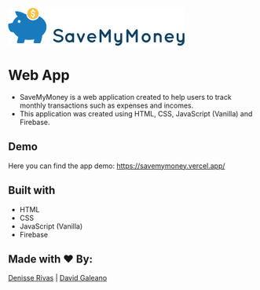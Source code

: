 

![SaveMyMoney Logo](assets/saveMymoney_logo.png)


# Web App

* SaveMyMoney is a web application created to help users to track monthly transactions such as expenses and incomes. 
* This application was created using HTML, CSS, JavaScript (Vanilla) and Firebase.

## Demo

Here you can find the app demo: https://savemymoney.vercel.app/

## Built with 
* HTML 
* CSS
* JavaScript (Vanilla)
* Firebase

## Made with ❤️  By:

[Denisse Rivas](https://github.com/iqrivas) | 
[David Galeano](https://github.com/davidevOS) 


